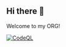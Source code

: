 ## Hi there 👋

Welcome to my ORG!

[![CodeQL](https://github.com/AppaTalks-ent-org-a/Repo-A/actions/workflows/github-code-scanning/codeql/badge.svg)](https://github.com/AppaTalks-ent-org-a/Repo-A/actions/workflows/github-code-scanning/codeql)
